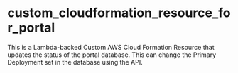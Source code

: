 # custom_cloudformation_resource_for_portal
This is a Lambda-backed Custom AWS Cloud Formation Resource that updates the status of the portal database.  This can change the Primary Deployment set in the database using the API.  
